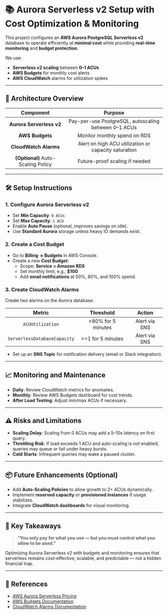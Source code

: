 # 📚 Aurora Serverless v2 Setup with Cost Optimization & Monitoring

This project configures an **AWS Aurora PostgreSQL Serverless v2** database to operate efficiently at **minimal cost** while providing **real-time monitoring** and **budget protection**.

We use:
- **Serverless v2 scaling** between **0–1 ACUs**
- **AWS Budgets** for monthly cost alerts
- **AWS CloudWatch** alarms for utilization spikes

---

## 🚀 Architecture Overview

| Component | Purpose |
|:---------:|:-------:|
| **Aurora Serverless v2** | Pay-per-use PostgreSQL, autoscaling between 0–1 ACUs |
| **AWS Budgets** | Monitor monthly spend on RDS |
| **CloudWatch Alarms** | Alert on high ACU utilization or capacity saturation |
| **(Optional)** Auto-Scaling Policy | Future-proof scaling if needed |

---

## 🛠 Setup Instructions

### 1. Configure Aurora Serverless v2
- Set **Min Capacity**: `0 ACUs`
- Set **Max Capacity**: `1 ACU`
- Enable **Auto Pause** (optional, improves savings on idle).
- Use **Standard Aurora** storage unless heavy IO demands exist.

### 2. Create a Cost Budget
- Go to **Billing → Budgets** in AWS Console.
- Create a new **Cost Budget**:
  - Scope: **Service = Amazon RDS**
  - Set monthly limit, e.g., **$100**
  - Add **email notifications** at 50%, 80%, and 100% spend.

### 3. Create CloudWatch Alarms
Create two alarms on the Aurora database:

| Metric | Threshold | Action |
|:------:|:---------:|:------:|
| `ACUUtilization` | >80% for 5 minutes | Alert via SNS |
| `ServerlessDatabaseCapacity` | >=1 for 5 minutes | Alert via SNS |

- Set up an **SNS Topic** for notification delivery (email or Slack integration).

---

## 📈 Monitoring and Maintenance

- **Daily**: Review CloudWatch metrics for anomalies.
- **Monthly**: Review AWS Budgets dashboard for cost trends.
- **After Load Testing**: Adjust min/max ACUs if necessary.

---

## ⚠️ Risks and Limitations

- **Scaling Delay**: Scaling from 0 ACUs may add a 5–10s latency on first query.
- **Throttling Risk**: If load exceeds 1 ACU and auto-scaling is not enabled, queries may queue or fail under heavy bursts.
- **Cold Starts**: Infrequent queries may wake a paused cluster.

---

## 📦 Future Enhancements (Optional)

- Add **Auto-Scaling Policies** to allow growth to 2+ ACUs dynamically.
- Implement **reserved capacity** or **provisioned instances** if usage stabilizes.
- Integrate **CloudWatch dashboards** for visual monitoring.

---

## 🧠 Key Takeaways

> **“You only pay for what you use — but you must control what you *allow* to be used.”**

Optimizing Aurora Serverless v2 with budgets and monitoring ensures that serverless remains cost-effective, scalable, and predictable — not a hidden financial trap.

---

## 🔗 References
- [AWS Aurora Serverless Pricing](https://aws.amazon.com/rds/aurora/pricing/)
- [AWS Budgets Documentation](https://docs.aws.amazon.com/cost-management/latest/userguide/budgets-managing-costs.html)
- [CloudWatch Alarms Documentation](https://docs.aws.amazon.com/AmazonCloudWatch/latest/monitoring/AlarmThatSendsEmail.html)
